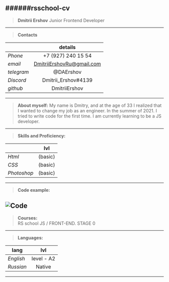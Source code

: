 ######rsschool-cv
---
>**Dmitrii Ershov**
Junior Frontend Developer
---
>**Contacts**

|            | details
|------------|:--------------------------: 
|*Phone*     | +7 (927) 240 15 54  
|*email*     | DmitriiErshovRu@gmail.com
|*telegram*  | @DAErshov
|*Discord*   | Dmitrii_Ershov#4139
|*github*    | DmitriiErshov
---

>**About myself:** My name is Dmitry, and at the age of 33 I realized that I wanted to change my job as an engineer. In the summer of 2021. I tried to write code for the first time.
I am currently learning to be a JS developer.
---
>**Skills and Proficiency:** 

|            | lvl
|------------|:--------: 
|*Html*      | (basic)
|*CSS*       | (basic)
|*Photoshop* | (basic)
---
>**Code example:** 

![Code](/image/jscodefilter.png)
---
>**Courses:**  
RS school JS / FRONT-END. STAGE 0
---
>**Languages:**

|   lang     | lvl
|------------|:----------:
|*English*   | level - A2
|*Russian*   | Native
---